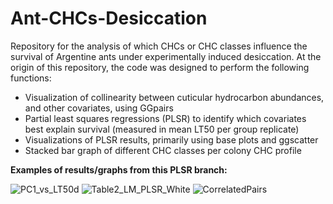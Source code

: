 # Ant-CHCs-Desiccation
Repository for the analysis of which CHCs or CHC classes influence the survival of Argentine ants under experimentally induced desiccation. At the origin of this repository, the code was designed to perform the following functions:

  - Visualization of collinearity between cuticular hydrocarbon abundances, and other covariates, using GGpairs
  - Partial least squares regressions (PLSR) to identify which covariates best explain survival (measured in mean LT50 per group replicate)
  - Visualizations of PLSR results, primarily using base plots and ggscatter
  - Stacked bar graph of different CHC classes per colony CHC profile

**Examples of results/graphs from this PLSR branch:**

![PC1_vs_LT50d](https://user-images.githubusercontent.com/15988774/187090595-c3f59322-1efc-4c80-83f7-3b5b5fa26056.jpg)
![Table2_LM_PLSR_White](https://user-images.githubusercontent.com/15988774/187090706-5a00e74e-04c2-4053-9aa0-c25867874f85.jpg)
![CorrelatedPairs](https://user-images.githubusercontent.com/15988774/187090629-0b385ba7-f9f2-46f3-b73e-21f1c363bf42.jpeg)
